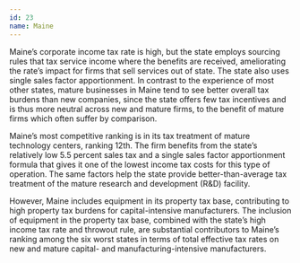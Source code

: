 ```yaml
---
id: 23 
name: Maine
---
```


Maine’s corporate income tax rate is high, but the state employs sourcing rules that tax service income where the benefits are received, ameliorating the rate’s impact for firms that sell services out of state. The state also uses single sales factor apportionment. In contrast to the experience of most other states, mature businesses in Maine tend to see better overall tax burdens than new companies, since the state offers few tax incentives and is thus more neutral across new and mature firms, to the benefit of mature firms which often suffer by comparison.

Maine’s most competitive ranking is in its tax treatment of mature technology centers, ranking 12th. The firm benefits from the state’s relatively low 5.5 percent sales tax and a single sales factor apportionment formula that gives it one of the lowest income tax costs for this type of operation. The same factors help the state provide better-than-average tax treatment of the mature research and development (R&D) facility.

However, Maine includes equipment in its property tax base, contributing to high property tax burdens for capital-intensive manufacturers. The inclusion of equipment in the property tax base, combined with the state’s high income tax rate and throwout rule, are substantial contributors to Maine’s ranking among the six worst states in terms of total effective tax rates on new and mature capital- and manufacturing-intensive manufacturers. 